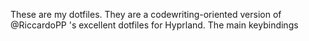 These are my dotfiles. They are a codewriting-oriented version of @RiccardoPP 's excellent dotfiles for Hyprland.
The main keybindings 
